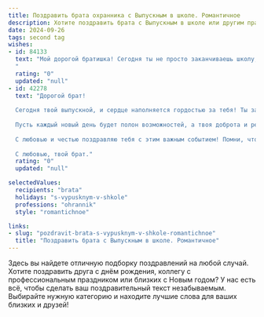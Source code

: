 ```yaml
---
title: Поздравить брата охранника с Выпускным в школе. Романтичное
description: Хотите поздравить брата с Выпускным в школе или другим праздником? Наш ИИ создаст незабываемое поздравление, а вы обязательно выделитесь среди других.  
date: 2024-09-26
tags: second tag
wishes:
- id: 84133
  text: "Мой дорогой братишка! Сегодня ты не просто заканчиваешь школу, ты ступаешь на пороге новой, взрослой жизни, где тебя ждет нелёгкая, но благородная миссия защитника и хранителя.  Пусть твой путь охранника будет полон не только ответственности, но и романтики — романтики верности долгу,  мужества и преданности выбранному делу.  Пусть каждый твой день будет наполнен чувством гордости за себя и знанием, что ты надежная опора для тех, кто нуждается в твоей защите.  Я невероятно горжусь тобой, мой храбрый рыцарь! С выпускным!
  "
  rating: "0"
  updated: "null"
- id: 42278
  text: "Дорогой брат!
  
  Сегодня твой выпускной, и сердце наполняется гордостью за тебя! Ты завершил важный этап в своей жизни, и вот впереди открываются новые горизонты. Профессия охранника — это не просто работа, это призвание, где твоя сила и смелость помогут защищать тех, кто в этом нуждается.
  
  Пусть каждый новый день будет полон возможностей, а твоя доброта и решимость сделают мир немного лучше. Ты — настоящий герой, и я верю, что с твоей твердостью и волей на пути к мечтам не будет преград.
  
  С любовью и честью поздравляю тебя с этим важным событием! Помни, что я всегда рядом, готов поддержать тебя в любых начинаниях. Желаю тебе уверенности в каждом шаге и счастья в каждом миге!
  
  С любовью, твой брат."
  rating: "0"
  updated: "null"

selectedValues:
  recipients: "brata"
  holidays: "s-vypusknym-v-shkole"
  professions: "ohrannik"
  style: "romantichnoe"

links:
- slug: "pozdravit-brata-s-vypusknym-v-shkole-romantichnoe"
  title: "Поздравить брата с Выпускным в школе. Романтичное"
---
```


Здесь вы найдете отличную подборку поздравлений на любой случай.
Хотите поздравить друга с днём рождения, коллегу с профессиональным праздником или близких с Новым годом? У нас есть всё, чтобы сделать ваш поздравительный текст незабываемым. Выбирайте нужную категорию и находите лучшие слова для ваших близких и друзей!
